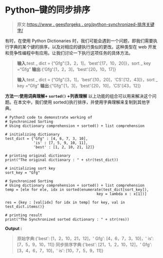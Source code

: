 # Python–键的同步排序

> 原文:[https://www . geesforgeks . org/python-synchronized-排序关键字/](https://www.geeksforgeeks.org/python-synchronized-sorting-of-keys/)

有时，在使用 Python Dictionaries 时，我们可能会遇到一个问题，即我们需要执行字典的某个键的排序，以及对相应的键执行类似的更改。这种类型在 web 开发和竞争性编程中有应用。让我们讨论一下执行这项任务的具体方法。

> **输入**:test _ dict = {“Gfg”:[3，2，1]，‘best’:[17，10，20]}，sort _ key =“Gfg”
> **输出**:{‘Gfg’:[1，2，3]，‘best’:[20，10，17]}
> 
> **输入**:test _ dict = {“Gfg”:[3，1]，‘best’:[10，20]，‘CS’:[12，43]}，sort _ key =“Gfg”
> **输出**:{“Gfg”:[1，3]，‘best’:[20，10]，‘CS’:[43，12]}

**方法一:使用词典理解+ `sorted()` +列表理解**
以上功能的组合可以用来解决这个问题。在本文中，我们使用 sorted()执行排序，并使用字典理解来复制到其他字典。

```
# Python3 code to demonstrate working of 
# Synchronized Sorting 
# Using dictionary comprehension + sorted() + list comprehension

# initializing dictionary
test_dict = {"Gfg" : [4, 6, 7, 3, 10], 
             'is' : [7, 5, 9, 10, 11],
             'best' : [1, 2, 10, 21, 12]}

# printing original dictionary
print("The original dictionary : " + str(test_dict))

# initializing sort key
sort_key = "Gfg"

# Synchronized Sorting 
# Using dictionary comprehension + sorted() + list comprehension
temp = [ele for ele, idx in sorted(enumerate(test_dict[sort_key]),
                                          key = lambda x : x[1])]

res = {key : [val[idx] for idx in temp] for key, val in test_dict.items()}

# printing result 
print("The Synchronized sorted dictionary : " + str(res)) 
```

**Output :**

> 原始字典:{'best': [1，2，10，21，12]，' Gfg': [4，6，7，3，10]，' is': [7，5，9，10，11]}
> 同步排序字典:{'best': [21，1，2，10，12]，' Gfg': [3，4，6，7，10]，' is': [10，7，5，9，11]}